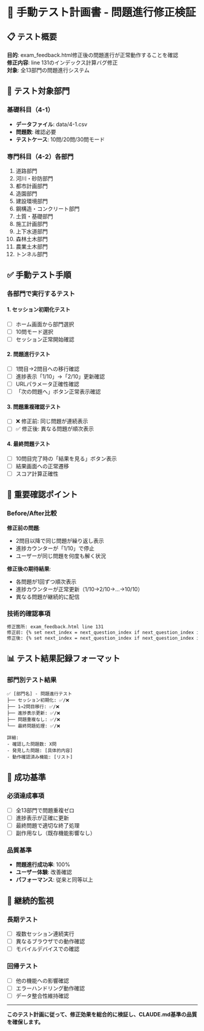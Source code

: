 # 🧪 手動テスト計画書 - 問題進行修正検証

## 📋 テスト概要
**目的**: exam_feedback.html修正後の問題進行が正常動作することを確認  
**修正内容**: line 131のインデックス計算バグ修正  
**対象**: 全13部門の問題進行システム

## 🎯 テスト対象部門

### 基礎科目（4-1）
- **データファイル**: data/4-1.csv
- **問題数**: 確認必要
- **テストケース**: 10問/20問/30問モード

### 専門科目（4-2）各部門
1. 道路部門
2. 河川・砂防部門  
3. 都市計画部門
4. 造園部門
5. 建設環境部門
6. 鋼構造・コンクリート部門
7. 土質・基礎部門
8. 施工計画部門
9. 上下水道部門
10. 森林土木部門
11. 農業土木部門
12. トンネル部門

## ✅ 手動テスト手順

### 各部門で実行するテスト

#### 1. セッション初期化テスト
- [ ] ホーム画面から部門選択
- [ ] 10問モード選択
- [ ] セッション正常開始確認

#### 2. 問題進行テスト
- [ ] 1問目→2問目への移行確認
- [ ] 進捗表示「1/10」→「2/10」更新確認
- [ ] URLパラメータ正確性確認
- [ ] 「次の問題へ」ボタン正常表示確認

#### 3. 問題重複確認テスト
- [ ] ❌ 修正前: 同じ問題が連続表示
- [ ] ✅ 修正後: 異なる問題が順次表示

#### 4. 最終問題テスト
- [ ] 10問目完了時の「結果を見る」ボタン表示
- [ ] 結果画面への正常遷移
- [ ] スコア計算正確性

## 🚨 重要確認ポイント

### Before/After比較
**修正前の問題**:
- 2問目以降で同じ問題が繰り返し表示
- 進捗カウンターが「1/10」で停止
- ユーザーが同じ問題を何度も解く状況

**修正後の期待結果**:
- 各問題が1回ずつ順次表示
- 進捗カウンターが正常更新（1/10→2/10→...→10/10）
- 異なる問題が継続的に配信

### 技術的確認事項
```html
修正箇所: exam_feedback.html line 131
修正前: {% set next_index = next_question_index if next_question_index is defined and next_question_index is not none else (question_num) %}
修正後: {% set next_index = next_question_index if next_question_index is defined and next_question_index is not none else (current_question_number) %}
```

## 📊 テスト結果記録フォーマット

### 部門別テスト結果
```
✅ [部門名] - 問題進行テスト
├── セッション初期化: ✅/❌
├── 1→2問目移行: ✅/❌  
├── 進捗表示更新: ✅/❌
├── 問題重複なし: ✅/❌
└── 最終問題処理: ✅/❌

詳細:
- 確認した問題数: X問
- 発見した問題: [具体的内容]
- 動作確認済み機能: [リスト]
```

## 🎯 成功基準

### 必須達成事項
- [ ] 全13部門で問題重複ゼロ
- [ ] 進捗表示が正確に更新
- [ ] 最終問題で適切な終了処理
- [ ] 副作用なし（既存機能影響なし）

### 品質基準
- **問題進行成功率**: 100%
- **ユーザー体験**: 改善確認
- **パフォーマンス**: 従来と同等以上

## 🔄 継続的監視

### 長期テスト
- [ ] 複数セッション連続実行
- [ ] 異なるブラウザでの動作確認
- [ ] モバイルデバイスでの確認

### 回帰テスト
- [ ] 他の機能への影響確認
- [ ] エラーハンドリング動作確認
- [ ] データ整合性維持確認

---

**このテスト計画に従って、修正効果を総合的に検証し、CLAUDE.md基準の品質を確保します。**
